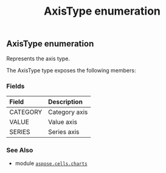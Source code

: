 ﻿---
title: AxisType enumeration
second_title: Aspose.Cells for Python via .NET API References
description: 
type: docs
weight: 360
url: /aspose.cells.charts/axistype/
is_root: false
---

## AxisType enumeration

Represents the axis type.



The AxisType type exposes the following members:

### Fields
| Field | Description |
| :- | :- |
| CATEGORY | Category axis |
| VALUE | Value axis |
| SERIES | Series axis |



### See Also
* module [`aspose.cells.charts`](..)
